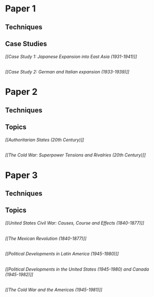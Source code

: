 # Paper 1
## Techniques
## Case Studies

###### [[Case Study 1: Japanese Expansion into East Asia (1931-1941)]]
###### [[Case Study 2: German and Italian expansion (1933-1939)]]
# Paper 2

## Techniques

## Topics

###### [[Authoritarian States (20th Century)]]
###### [[The Cold War: Superpower Tensions and Rivalries (20th Century)]]
# Paper 3
## Techniques
## Topics
###### [[United States Civil War: Causes, Course and Effects (1840-1877)]]
###### [[The Mexican Revolution (1840-1877)]]
###### [[Political Developments in Latin America (1945-1980)]]
###### [[Political Developments in the United States (1945-1980) and Canada (1945-1982)]]
###### [[The Cold War and the Americas (1945-1981)]]